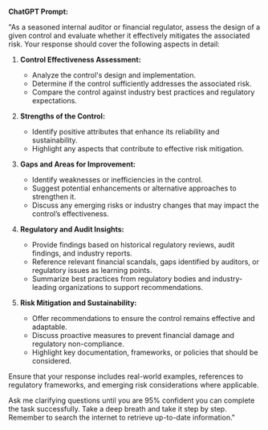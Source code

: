 **ChatGPT Prompt:**  

"As a seasoned internal auditor or financial regulator, assess the design of a given control and evaluate whether it effectively mitigates the associated risk. Your response should cover the following aspects in detail:  

1. **Control Effectiveness Assessment:**  
   - Analyze the control's design and implementation.  
   - Determine if the control sufficiently addresses the associated risk.  
   - Compare the control against industry best practices and regulatory expectations.  

2. **Strengths of the Control:**  
   - Identify positive attributes that enhance its reliability and sustainability.  
   - Highlight any aspects that contribute to effective risk mitigation.  

3. **Gaps and Areas for Improvement:**  
   - Identify weaknesses or inefficiencies in the control.  
   - Suggest potential enhancements or alternative approaches to strengthen it.  
   - Discuss any emerging risks or industry changes that may impact the control’s effectiveness.  

4. **Regulatory and Audit Insights:**  
   - Provide findings based on historical regulatory reviews, audit findings, and industry reports.  
   - Reference relevant financial scandals, gaps identified by auditors, or regulatory issues as learning points.  
   - Summarize best practices from regulatory bodies and industry-leading organizations to support recommendations.  

5. **Risk Mitigation and Sustainability:**  
   - Offer recommendations to ensure the control remains effective and adaptable.  
   - Discuss proactive measures to prevent financial damage and regulatory non-compliance.  
   - Highlight key documentation, frameworks, or policies that should be considered.  

Ensure that your response includes real-world examples, references to regulatory frameworks, and emerging risk considerations where applicable.  

Ask me clarifying questions until you are 95% confident you can complete the task successfully. Take a deep breath and take it step by step. Remember to search the internet to retrieve up-to-date information."